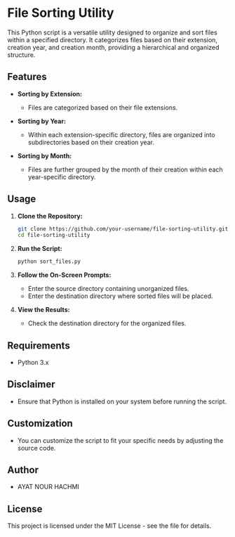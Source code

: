 # File Sorting Utility

This Python script is a versatile utility designed to organize and sort files within a specified directory. It categorizes files based on their extension, creation year, and creation month, providing a hierarchical and organized structure.

## Features

- **Sorting by Extension:**
  - Files are categorized based on their file extensions.

- **Sorting by Year:**
  - Within each extension-specific directory, files are organized into subdirectories based on their creation year.

- **Sorting by Month:**
  - Files are further grouped by the month of their creation within each year-specific directory.

## Usage

1. **Clone the Repository:**
   ```bash
   git clone https://github.com/your-username/file-sorting-utility.git
   cd file-sorting-utility
   ```

2. **Run the Script:**
   ```bash
   python sort_files.py
   ```

3. **Follow the On-Screen Prompts:**
   - Enter the source directory containing unorganized files.
   - Enter the destination directory where sorted files will be placed.

4. **View the Results:**
   - Check the destination directory for the organized files.

## Requirements

- Python 3.x

## Disclaimer

- Ensure that Python is installed on your system before running the script.

## Customization

- You can customize the script to fit your specific needs by adjusting the source code.

## Author

- AYAT NOUR HACHMI

## License

This project is licensed under the MIT License - see the [](LICENSE.txt) file for details.
